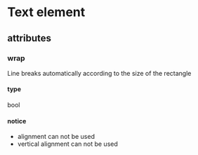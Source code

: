 # Text element

## attributes

### wrap

Line breaks automatically according to the size of the rectangle

#### type
 
bool

#### notice

* alignment can not be used
* vertical alignment can not be used